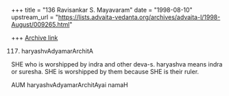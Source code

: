 +++
title = "136 Ravisankar S. Mayavaram"
date = "1998-08-10"
upstream_url = "https://lists.advaita-vedanta.org/archives/advaita-l/1998-August/009265.html"

+++
[Archive link](https://lists.advaita-vedanta.org/archives/advaita-l/1998-August/009265.html)

117. haryashvAdyamarArchitA

SHE who is worshipped by indra and other deva-s. haryashva means
indra or suresha. SHE is worshipped by them because SHE is their
ruler.

AUM haryashvAdyamarArchitAyai namaH


